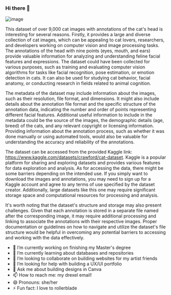 ### Hi there 👋


![image](https://github.com/IrmQ/IrmQ/assets/135153620/4c4c63cb-3075-4dc4-912d-38a3b9ce8e72)

This dataset of over 9,000 cat images with annotations of the cat's head is interesting for several reasons. Firstly, it provides a large and diverse collection of cat images, which can be appealing to cat lovers, researchers, and developers working on computer vision and image processing tasks. The annotations of the head with nine points (eyes, mouth, and ears) provide valuable information for analyzing and understanding feline facial features and expressions.
The dataset could have been collected for various purposes, such as training and evaluating computer vision algorithms for tasks like facial recognition, pose estimation, or emotion detection in cats. It can also be used for studying cat behavior, facial anatomy, or conducting research in fields related to animal cognition.

The metadata of the dataset may include information about the images, such as their resolution, file format, and dimensions. It might also include details about the annotation file format and the specific structure of the annotation data, indicating the number and order of points representing different facial features.
Additional useful information to include in the metadata could be the source of the images, the demographic details (age, breed) of the cats, and any relevant copyright or licensing information. Providing information about the annotation process, such as whether it was done manually or using automated tools, would also be valuable for understanding the accuracy and reliability of the annotations.

The dataset can be accessed from the provided Kaggle link: https://www.kaggle.com/datasets/crawford/cat-dataset. Kaggle is a popular platform for sharing and exploring datasets and provides various features for data exploration and analysis.
As for accessing the data, there might be some barriers depending on the intended use. If you simply want to download the images and annotations, you may need to sign up for a Kaggle account and agree to any terms of use specified by the dataset creator. Additionally, large datasets like this one may require significant storage space and computational resources for processing and analysis.

It's worth noting that the dataset's structure and storage may also present challenges. Given that each annotation is stored in a separate file named after the corresponding image, it may require additional processing and linking to associate the annotations with their respective images. Proper documentation or guidelines on how to navigate and utilize the dataset's file structure would be helpful in overcoming any potential barriers to accessing and working with the data effectively.


- 🔭 I’m currently working on finishing my Master's degree
- 🌱 I’m currently learning about databases and repositories
- 👯 I’m looking to collaborate on building websites for my artist friends
- 🤔 I’m looking for help with building a UX/UI portfolio
- 💬 Ask me about building designs in Canva
- 📫 How to reach me: my drexel email!
- 😄 Pronouns: she/her
- ⚡ Fun fact: I love to rollerblade

